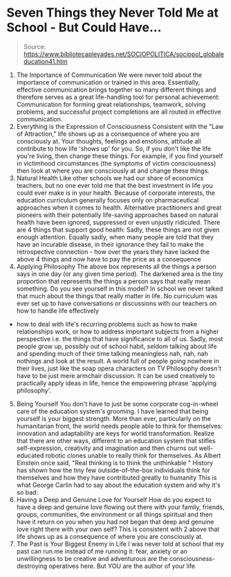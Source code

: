 # Seven Things they Never Told Me at School - But Could Have...

> Source: https://www.bibliotecapleyades.net/SOCIOPOLITICA/sociopol_globaleducation41.htm

1. The Importance
of Communication
We were never
told about the importance of communication or trained in this
area.
Essentially,
effective communication brings together so many different things
and therefore serves as a great life-handling tool for personal
achievement:
Communication for forming great relationships, teamwork,
solving problems, and successful project completions
are
all routed in effective communication.
2. Everything
is the Expression of Consciousness
Consistent with
the "Law
of Attraction," life shows up as a consequence of
where you are consciously at.
Your thoughts,
feelings and emotions, attitude
all contribute to how life
'shows up' for you. So, if you don't like the life you're
living, then change these things.
For example, if
you find yourself in victimhood circumstances (the symptoms of
victim consciousness) then look at where you are consciously at
and change these things.
3. Natural
Health
Like other
schools we had our share of economics teachers, but no one ever
told me that the best investment in life you could ever make is in
your health.
Because of
corporate interests, the education curriculum generally focuses
only on
pharmaceutical approaches when it comes to health.
Alternative
practitioners and great pioneers with their potentially
life-saving approaches based on natural health have been
ignored, suppressed or even unjustly ridiculed.
There are 4 things that support
good health:
Sadly, these
things are not given enough attention.
Equally sadly,
when many people are told that they have an incurable disease,
in their ignorance they fail to make the retrospective
connection - how over the years they have lacked the above 4
things and now have to pay the price as a consequence
4. Applying
Philosophy
The above box
represents all the things a person says in one day (or any given
time period). The darkened
area is the tiny proportion that represents the things a person
says that really mean something.
Do you see yourself in this
model?
In school we
never talked that much about the things that really matter in
life. No curriculum was ever set up to have conversations or
discussions with our teachers on how to handle life effectively
- how to deal with life's recurring problems such as how to make
relationships work, or how to address important subjects from a
higher perspective
i.e. the things that have significance to
all of us.
Sadly, most
people grow up, possibly out of school habit, seldom talking
about life and spending much of their time talking meaningless
nah, nah, nah nothings
and look at the result.
A world full of
people going nowhere in their lives, just like the soap opera
characters on TV
Philosophy
doesn't have to be just mere armchair discussion. It can be used
creatively to practically apply ideas in life, hence the
empowering phrase 'applying philosophy'.
5. Being
Yourself
You don't have
to just be some corporate cog-in-wheel care of the education
system's grooming. I have learned
that being yourself is your biggest strength.
More than ever,
particularly on the humanitarian front, the world needs people
able to think for themselves:
innovation and adaptability are
keys for world transformation.
Realize that
there are other ways, different to an education system that stifles
self-expression, creativity and imagination and then
churns out well-educated robotic clones unable to really think
for themselves.
As Albert
Einstein once said,
"Real
thinking is to think the unthinkable
"
History has
shown how the tiny few outside-of-the-box individuals think for
themselves and how they have contributed greatly to humanity
This is what
George Carlin had to say about the education system and why
it's so bad:
6. Having a
Deep and Genuine Love for Yourself
How do you
expect to have a deep and genuine love flowing out there with
your family, friends, groups, communities, the environment or
all things spiritual
and then have it return on you when you
had not began that deep and genuine love right there with your
own self?
This is
consistent with 2 above that life shows up as a consequence of
where
you are consciously at.
7. The Past
is Your Biggest Enemy in Life
I was never
told at school that my past can run me instead of me running it:
fear,
anxiety or an unwillingness to be creative and adventurous
are the consciousness-destroying operatives here.
But YOU are the
author of your life
